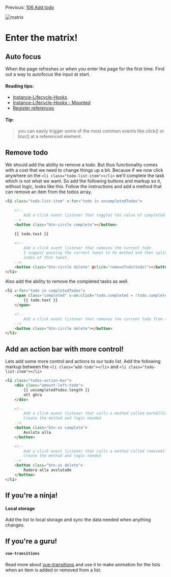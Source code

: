 Previous: [106 Add todo](./106-add-todo.md)

![matrix](https://media.giphy.com/media/Q9aBxHn9fTqKs/giphy.gif)
# Enter the matrix!

## Auto focus
When the page refreshes or when you enter the page for the first time. Find out a way to autofocus the input at start.

#### Reading tips:
- [Instance-Lifecycle-Hooks](https://vuejs.org/v2/guide/instance.html#Instance-Lifecycle-Hooks)
- [Instance-Lifecycle-Hooks - Mounted](https://vuejs.org/v2/api/#mounted)
- [Register references](https://vuejs.org/v2/api/#ref)

#### Tip:
> you can easily trigger some of the most common events like click() or blur() at a referenced element.

## Remove todo
We should add the ability to remove a todo. But thus functionality comes with a cost that we need to change things up a bit. Because if we now click anywhere on the `<li class="todo-list-item"></li>` we'll complete the task which is not what we want. So add the following buttons and markup so it, without logic, looks like this. Follow the instructions and add a method that can remove an item from the todos array.
```html
<li class="todo-list-item" v-for="todo in uncompletedTodos">

    <!--
        Add a click event listener that toggles the value of completed
    -->
    <button class="btn-circle complete"></button>
    
    {{ todo.text }}

    <!--
        Add a click event listener that removes the current todo
        I suggest passing the current tweet to he method and then splice the 
        index of that tweet.
    -->
    <button class="btn-circle delete" @click="removeTodo(todo)"></button>
</li>
```

Also add the ability to remove the completed tasks as well.
```html
<li v-for="todo in completedTodos">
    <span class="completed" v-on:click="todo.completed = !todo.completed">
        {{ todo.text }}
    </span>

    <!--
        Add a click event listener that removes the current todo from the todos list
    -->
    <button class="btn-circle delete"></button>
</li>

```


## Add an action bar with more control!
Lets add some more control and actions to our todo list. Add the following markup between the `<li class="add-todo"></li>` and `<li class="todo-list-item"></li>`
```html
<li class="todos-action-bar">
    <div class="amount-left-todo">
        {{ uncompletedTodos.length }}
        att göra
    </div>

    <!--
        Add a click event listener that calls a method called markAllCompleted.
        Create the method and logic needed
    -->
    <button class="btn-xs complete">
        Avsluta alla
    </button>

    <!--
        Add a click event listener that calls a method called removeAllCompleted.
        Create the method and logic needed
    -->
    <button class="btn-xs delete">
        Radera alla avslutade
    </button>
</li>
```

## If you're a ninja!
#### Local storage
Add the list to local storage and sync the data needed when anything changes.

## If you're a guru!
#### `vue-transitions`
Read more about [vue-transitions](https://vuejs.org/v2/guide/transitions.html) and use it to make animation for the lists when an item is added or removed from a list.
